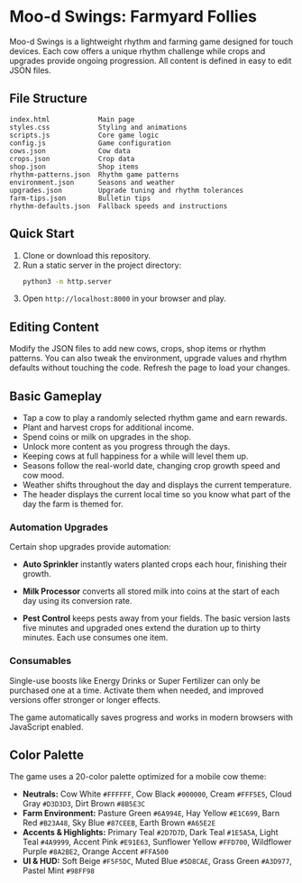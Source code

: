 # Moo-d Swings: Farmyard Follies

Moo-d Swings is a lightweight rhythm and farming game designed for touch devices. Each cow offers a unique rhythm challenge while crops and upgrades provide ongoing progression. All content is defined in easy to edit JSON files.

## File Structure
```
index.html            Main page
styles.css            Styling and animations
scripts.js            Core game logic
config.js             Game configuration
cows.json             Cow data
crops.json            Crop data
shop.json             Shop items
rhythm-patterns.json  Rhythm game patterns
environment.json      Seasons and weather
upgrades.json         Upgrade tuning and rhythm tolerances
farm-tips.json        Bulletin tips
rhythm-defaults.json  Fallback speeds and instructions
```

## Quick Start
1. Clone or download this repository.
2. Run a static server in the project directory:
   ```bash
   python3 -m http.server
   ```
3. Open `http://localhost:8000` in your browser and play.

## Editing Content
Modify the JSON files to add new cows, crops, shop items or rhythm patterns. You can also tweak the environment, upgrade values and rhythm defaults without touching the code. Refresh the page to load your changes.
## Basic Gameplay
- Tap a cow to play a randomly selected rhythm game and earn rewards.
- Plant and harvest crops for additional income.
- Spend coins or milk on upgrades in the shop.
- Unlock more content as you progress through the days.
 - Keeping cows at full happiness for a while will level them up.
 - Seasons follow the real-world date, changing crop growth speed and cow mood.
 - Weather shifts throughout the day and displays the current temperature.
- The header displays the current local time so you know what part of the day the farm is themed for.

### Automation Upgrades
Certain shop upgrades provide automation:
- **Auto Sprinkler** instantly waters planted crops each hour, finishing their growth.
- **Milk Processor** converts all stored milk into coins at the start of each day using its conversion rate.

- **Pest Control** keeps pests away from your fields. The basic version lasts five minutes and
  upgraded ones extend the duration up to thirty minutes. Each use consumes one item.

### Consumables
Single-use boosts like Energy Drinks or Super Fertilizer can only be purchased one at a time.
Activate them when needed, and improved versions offer stronger or longer effects.

The game automatically saves progress and works in modern browsers with JavaScript enabled.

## Color Palette
The game uses a 20-color palette optimized for a mobile cow theme:

- **Neutrals:** Cow White `#FFFFFF`, Cow Black `#000000`, Cream `#FFF5E5`, Cloud Gray `#D3D3D3`, Dirt Brown `#8B5E3C`
- **Farm Environment:** Pasture Green `#6A994E`, Hay Yellow `#E1C699`, Barn Red `#B23A48`, Sky Blue `#87CEEB`, Earth Brown `#A65E2E`
- **Accents & Highlights:** Primary Teal `#2D7D7D`, Dark Teal `#1E5A5A`, Light Teal `#4A9999`, Accent Pink `#E91E63`, Sunflower Yellow `#FFD700`, Wildflower Purple `#8A2BE2`, Orange Accent `#FFA500`
- **UI & HUD:** Soft Beige `#F5F5DC`, Muted Blue `#5D8CAE`, Grass Green `#A3D977`, Pastel Mint `#98FF98`

